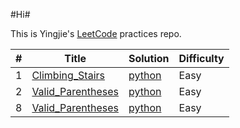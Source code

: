 #Hi#

This is Yingjie's [LeetCode](https://oj.leetcode.com/problemset/algorithms/) practices repo.

<table>
<thead>

<tr>
<th>#</th>
<th>Title</th>
<th>Solution</th>
<th>Difficulty</th>
</tr>
</thead>
<tbody>

<tr>
<td>1</td>
<td><a href="https://oj.leetcode.com/problems/climbing-stairs/">Climbing_Stairs</a></td>
<td><a href="/Climbing_Stairs">python</a></td>
<td>Easy</td>
</tr>
<tr>

<tr>
<td>2</td>
<td><a href="https://oj.leetcode.com/problems/valid-parentheses">Valid_Parentheses</a></td>
<td><a href="/Valid_Parentheses">python</a></td>
<td>Easy</td>
</tr>
<tr>

<tr>
<td>8</td>
<td><a href="https://oj.leetcode.com/problems/valid-parentheses">Valid_Parentheses</a></td>
<td><a href="/Valid_Parentheses">python</a></td>
<td>Easy</td>
</tr>
<tr>
